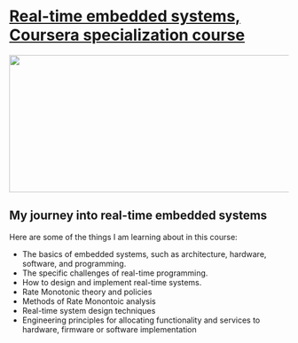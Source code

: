 # [Real-time embedded systems, Coursera specialization course](https://www.coursera.org/specializations/real-time-embedded-systems) 

<img width="820" height="248" src="https://github.com/luisangelcg007/CourseraRealTimeEmbeddedSystems/assets/6488583/217ffb5e-9674-4eb9-acce-57df5144a74b">

## My journey into real-time embedded systems

Here are some of the things I am learning about in this course:

* The basics of embedded systems, such as architecture, hardware, software, and programming.
* The specific challenges of real-time programming.
* How to design and implement real-time systems.
* Rate Monotonic theory and policies
* Methods of Rate Monontoic analysis
* Real-time system design techniques
* Engineering principles for allocating functionality and services to hardware, firmware or software implementation
